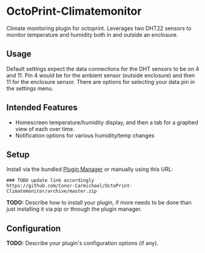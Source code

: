 # OctoPrint-Climatemonitor

Climate monitoring plugin for octoprint. Leverages two DHT22 sensors to monitor temperature and humidity both in and outside an enclosure.

## Usage

Default settings expect the data connections for the DHT sensors to be on 4 and 11. Pin 4 would be for the ambient sensor (outside enclosure) and then 11 for the enclosure sensor. There are options for selecting your data pin in the settings menu. 

## Intended Features

* Homescreen temperature/humidity display, and then a tab for a graphed view of each over time. 
* Notification options for various humidity/temp changes

## Setup

Install via the bundled [Plugin Manager](https://docs.octoprint.org/en/master/bundledplugins/pluginmanager.html)
or manually using this URL:

    ### TODO update link accordingly
    https://github.com/Conor-Carmichael/OctoPrint-Climatemonitor/archive/master.zip

**TODO:** Describe how to install your plugin, if more needs to be done than just installing it via pip or through
the plugin manager.

## Configuration

**TODO:** Describe your plugin's configuration options (if any).
